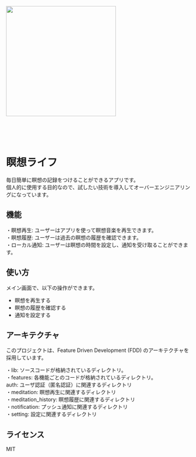 <img src="https://github.com/taiseidev/meditation-life/assets/91307335/8b00e572-3b6c-412a-861a-e0723070c547" width=300>

<br><br><br>

# 瞑想ライフ
毎日簡単に瞑想の記録をつけることができるアプリです。<br>
個人的に使用する目的なので、試したい技術を導入してオーバーエンジニアリングになっています。<br>

## 機能
・瞑想再生: ユーザーはアプリを使って瞑想音楽を再生できます。<br>
・瞑想履歴: ユーザーは過去の瞑想の履歴を確認できます。<br>
・ローカル通知: ユーザーは瞑想の時間を設定し、通知を受け取ることができます。

## 使い方

メイン画面で、以下の操作ができます。
  - 瞑想を再生する<br>
  - 瞑想の履歴を確認する<br>
  - 通知を設定する<br>

## アーキテクチャ
このプロジェクトは、Feature Driven Development (FDD) のアーキテクチャを採用しています。

・lib: ソースコードが格納されているディレクトリ。<br>
  ・features: 各機能ごとのコードが格納されているディレクトリ。<br>
    auth: ユーザ認証（匿名認証）に関連するディレクトリ<br>
    ・meditation: 瞑想再生に関連するディレクトリ<br>
    ・meditation_history: 瞑想履歴に関連するディレクトリ<br>
    ・notification: プッシュ通知に関連するディレクトリ<br>
    ・setting: 設定に関連するディレクトリ<br>

## ライセンス
MIT
